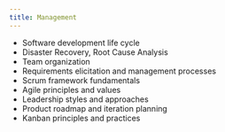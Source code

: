 ```yaml
---
title: Management
---
```


- Software development life cycle
- Disaster Recovery, Root Cause Analysis
- Team organization
- Requirements elicitation and management processes
- Scrum framework fundamentals
- Agile principles and values
- Leadership styles and approaches
- Product roadmap and iteration planning
- Kanban principles and practices
